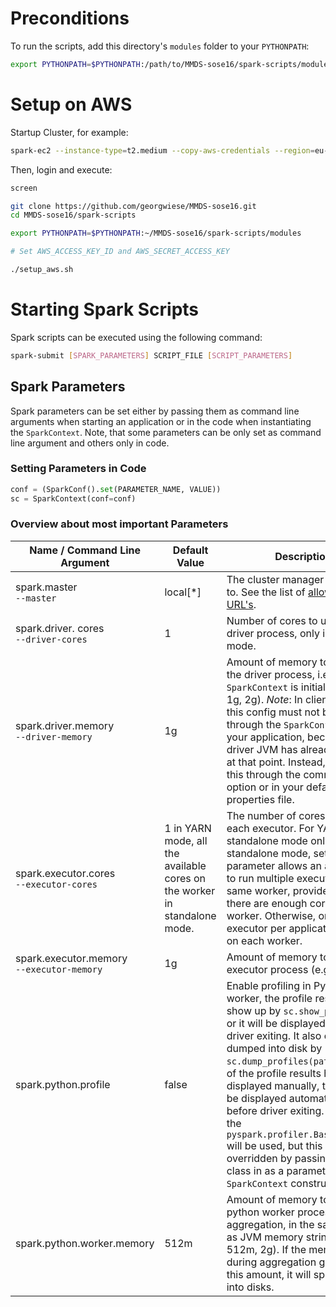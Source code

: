 # Preconditions
To run the scripts, add this directory's `modules` folder to your `PYTHONPATH`:

```bash
export PYTHONPATH=$PYTHONPATH:/path/to/MMDS-sose16/spark-scripts/modules
```

# Setup on AWS

Startup Cluster, for example:

```bash
spark-ec2 --instance-type=t2.medium --copy-aws-credentials --region=eu-west-1 -k awskey -i ~/Google\ Drive/mmds/AWS\ mmds-taxi\ user/awskey.pem -s 10 launch cluster
```

Then, login and execute:
```bash
screen

git clone https://github.com/georgwiese/MMDS-sose16.git
cd MMDS-sose16/spark-scripts

export PYTHONPATH=$PYTHONPATH:~/MMDS-sose16/spark-scripts/modules

# Set AWS_ACCESS_KEY_ID and AWS_SECRET_ACCESS_KEY

./setup_aws.sh
```

# Starting Spark Scripts
Spark scripts can be executed using the following command:
```sh
spark-submit [SPARK_PARAMETERS] SCRIPT_FILE [SCRIPT_PARAMETERS]
```

## Spark Parameters
Spark parameters can be set either by passing them as command line arguments when starting an application or in the code when instantiating the `SparkContext`. Note, that some parameters can be only set as command line argument and others only in code.

### Setting Parameters in Code
```py
conf = (SparkConf().set(PARAMETER_NAME, VALUE))
sc = SparkContext(conf=conf)
```

### Overview about most important Parameters
| Name / Command Line Argument                  | Default Value                                                             | Description                                                                                                                                                                                                                                                                                                                                                                                                                                                                                                       |
|-----------------------------------------------|---------------------------------------------------------------------------|-------------------------------------------------------------------------------------------------------------------------------------------------------------------------------------------------------------------------------------------------------------------------------------------------------------------------------------------------------------------------------------------------------------------------------------------------------------------------------------------------------------------|
| spark.master<br> `--master`                   | local[*]                                                                  | The cluster manager to connect to. See the list of [allowed master URL's](http://spark.apache.org/docs/latest/submitting-applications.html#master-urls).                                                                                                                                                                                                                                                                                                                                                          |
| spark.driver. cores<br> `--driver-cores`      | 1                                                                         | Number of cores to use for the driver process, only in cluster mode.                                                                                                                                                                                                                                                                                                                                                                                                                                              |
| spark.driver.memory<br> `--driver-memory`     | 1g                                                                        | Amount of memory to use for the driver process, i.e. where `SparkContext` is initialized. (e.g. 1g, 2g). *Note*: In client mode, this config must not be set through the `SparkConf` directly in your application, because the driver JVM has already started at that point. Instead, please set this through the command line option or in your default properties file.                                                                                                                                         |
| spark.executor.cores<br> `--executor-cores`   | 1 in YARN mode, all the available cores on the worker in standalone mode. | The number of cores to use on each executor. For YARN and standalone mode only. In standalone mode, setting this parameter allows an application to run multiple executors on the same worker, provided that there are enough cores on that worker. Otherwise, only one executor per application will run on each worker.                                                                                                                                                                                         |
| spark.executor.memory<br> `--executor-memory` | 1g                                                                        | Amount of memory to use per executor process (e.g. 2g, 8g).                                                                                                                                                                                                                                                                                                                                                                                                                                                       |
| spark.python.profile                          | false                                                                     | Enable profiling in Python worker, the profile result will show up by `sc.show_profiles()`, or it will be displayed before the driver exiting. It also can be dumped into disk by `sc.dump_profiles(path)`. If some of the profile results had been displayed manually, they will not be displayed automatically before driver exiting. By default the `pyspark.profiler.BasicProfiler` will be used, but this can be overridden by passing a profiler class in as a parameter to the `SparkContext` constructor. |
| spark.python.worker.memory                    | 512m                                                                      | Amount of memory to use per python worker process during aggregation, in the same format as JVM memory strings (e.g. 512m, 2g). If the memory used during aggregation goes above this amount, it will spill the data into disks.                                                                                                                                                                                                                                                                                  |
